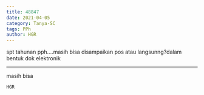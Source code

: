 ```yaml
---
title: 48847
date: 2021-04-05
category: Tanya-SC
tags: PPh
author: HGR
---
```


spt tahunan pph....masih bisa disampaikan pos atau langsunng?dalam bentuk dok elektronik

---

masih bisa

`HGR`
